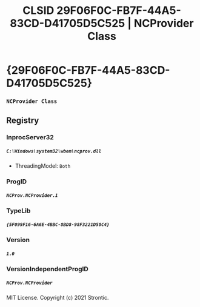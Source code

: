 ﻿---
title: "CLSID 29F06F0C-FB7F-44A5-83CD-D41705D5C525 | NCProvider Class"
excerpt: What is COM-Object CLSID 29F06F0C-FB7F-44A5-83CD-D41705D5C525?
---

# {29F06F0C-FB7F-44A5-83CD-D41705D5C525}

### `NCProvider Class`

## Registry


### InprocServer32

##### `C:\Windows\system32\wbem\ncprov.dll`
* ThreadingModel: `Both`

### ProgID

##### `NCProv.NCProvider.1`

### TypeLib

##### `{5F099F16-6A6E-4BBC-8BD8-98F3221D58C4}`

### Version

##### `1.0`

### VersionIndependentProgID

##### `NCProv.NCProvider`

MIT License. Copyright (c) 2021 Strontic.


